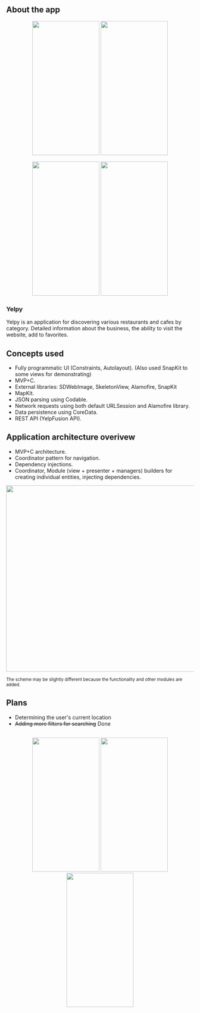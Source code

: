 ## About the app

<p align="center">
<img height=360 width=180 src="https://user-images.githubusercontent.com/53051473/183468499-4283b252-3e8b-4d25-8613-c88f581e3da6.png">
<img height=360 width=180 src="https://user-images.githubusercontent.com/53051473/183468509-c6fe9305-9540-4cdb-b1a3-85b1871f53d0.png">
</p>
<p align="center">
<img height=360 width=180 src="https://user-images.githubusercontent.com/53051473/183468524-bacddee0-4044-4706-9c58-4596ab5dd28e.png">
<img height=360 width=180 src="https://user-images.githubusercontent.com/53051473/183468535-2b52e43c-46c1-4830-902c-b313ba4a7d14.png">
</p>

### Yelpy

Yelpy is an application for discovering various restaurants and cafes by category. Detailed information about the business, the ability to visit the website, add to favorites. 

## Concepts used

* Fully programmatic UI (Constraints, Autolayout). (Also used SnapKit to some views for demonstrating)
* MVP+C.
* External libraries: SDWebImage, SkeletonView, Alamofire, SnapKit
* MapKit.
* JSON parsing using Codable.
* Network requests using both default URLSession and Alamofire library.
* Data persistence using CoreData.
* REST API (YelpFusion API).

## Application architecture overivew

* MVP+C architecture.
* Coordinator pattern for navigation.
* Dependency injections.
* Coordinator, Module (view + presenter + managers) builders for creating individual entities, injecting dependencies.
<p align="center">
<img height=500 width=800 src="https://user-images.githubusercontent.com/53051473/186411868-19dfd330-09dc-4e23-ab8d-0b6f7cac2e73.png">
</p>
<sup>The scheme may be slightly different because the functionality and other modules are added.</sup>

## Plans

- Determining the user's current location
- ~~Adding more filters for searching~~ Done

##
<p align="center">
<img height=360 width=180 src="https://user-images.githubusercontent.com/53051473/183468437-ce40224d-cafd-4c5f-b7e3-50d31b6f0f3c.gif">
<img height=360 width=180 src="https://user-images.githubusercontent.com/53051473/183468459-9a8b6fef-d149-41fa-93f7-b6b0b48b67c9.gif">
<img height=360 width=180 src="https://user-images.githubusercontent.com/53051473/183468483-2d6aa7a2-b6aa-4d96-9842-676c39ad1240.gif">
</p>
